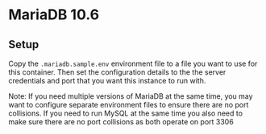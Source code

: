 # MariaDB 10.6

## Setup

Copy the `.mariadb.sample.env` environment file to a file you want to use for this container. Then set the configuration details
to the the server credentials and port that you want this instance to run with.

Note: If you need multiple versions of MariaDB at the same time, you may want to configure separate environment files to ensure
there are no port collisions. If you need to run MySQL at the same time you also need to make sure there are no port collisions as
both operate on port 3306
